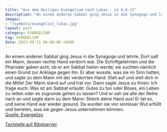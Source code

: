 ```yaml
---
title: "Aus dem Heiligen Evangelium nach Lukas - Lk 6,6-11"
description: "An einem anderen Sabbat ging Jesus in die Synagoge und lehrte. Dort saß ein Mann, dessen rechte Hand verdorrt war. Die Schriftgelehrten und die Pharisäer gaben acht, ob er am Sabbat heilen werde; sie suchten nämlich einen Grund zur Anklage gegen ihn. Er aber wusste, was sie im Si...."
images:
- "/symbols/evangelist_lukas.jpg"
layout: post
category: EVANGELIUM
tag: EVANGELIUM
date: 2023-09-11 08:00:00 +0100
---
```

An einem anderen Sabbat ging Jesus in die Synagoge und lehrte. Dort saß ein Mann, dessen rechte Hand verdorrt war.
Die Schriftgelehrten und die Pharisäer gaben acht, ob er am Sabbat heilen werde; sie suchten nämlich einen Grund zur Anklage gegen ihn.
Er aber wusste, was sie im Sinn hatten, und sagte zu dem Mann mit der verdorrten Hand: Steh auf und stell dich in die Mitte! Der Mann stand auf und trat vor.<!--more-->
Dann sagte Jesus zu ihnen: Ich frage euch: Was ist am Sabbat erlaubt: Gutes zu tun oder Böses, ein Leben zu retten oder es zugrunde gehen zu lassen?
Und er sah sie alle der Reihe nach an und sagte dann zu dem Mann: Streck deine Hand aus! Er tat es, und seine Hand war wieder gesund.
Da wurden sie von sinnloser Wut erfüllt und berieten, was sie gegen Jesus unternehmen könnten.<br>
[Quelle: Evangelizo](https://evangeliumtagfuertag.org/DE/gospel)

[Textstelle auf Bibelserver](https://www.bibleserver.com/EU/Lukas6,6-11)
